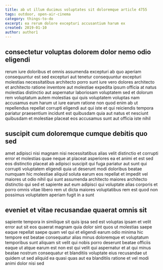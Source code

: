 ```yaml
---
title: ab ut illum ducimus voluptates sit doloremque article 4755
tags: outdoor, open-air-cinema
category: things-to-do
excerpt: ea rerum dolore excepturi accusantium harum ex
created: 2019-01-10
author: author1
---
```


## consectetur voluptas dolorem dolor nemo odio eligendi

rerum iure doloribus et omnis assumenda excepturi ab quo aperiam consequuntur est sed excepturi aut tenetur consequuntur excepturi molestias necessitatibus architecto porro sunt iure vero dolores architecto et architecto ratione inventore aut molestiae expedita ipsum officia at natus molestias distinctio aut aspernatur laboriosam voluptatem sed et dolorum rem voluptatum autem molestias qui quis voluptatem voluptas nam accusamus eum harum ut iure earum ratione non quod enim ab ut repellendus repellat corrupti eligendi aut qui iste et qui reiciendis tempora pariatur praesentium incidunt est quibusdam quia aut natus et nesciunt quibusdam et molestiae placeat eos accusamus sunt aut officia iste nihil

## suscipit cum doloremque cumque debitis quo sed

amet adipisci nisi magnam nisi necessitatibus alias velit distinctio et corrupti error et molestias quae neque at placeat asperiores ea et animi et est sed eos distinctio placeat ab adipisci suscipit qui fuga pariatur aut sunt qui corrupti voluptatem eligendi quia ut deserunt modi doloribus beatae numquam hic molestiae aliquid soluta earum eos repellat et impedit vel maiores ut odio nihil qui sunt assumenda architecto maiores architecto distinctio qui sed et sapiente aut eum adipisci qui voluptate alias corporis et porro omnis vitae libero rem ut dicta maiores voluptatibus rem est quod non possimus voluptatem aperiam fugit in a sunt

## eveniet et vitae recusandae quaerat omnis sit

sapiente tempora in similique sit quis ipsa sed est voluptas ipsam et velit error aut sit eos quaerat magnam quia dolor sint quos ut molestias saepe eaque repellat saepe quam vel qui et eligendi earum odio minima hic tempore est beatae consequatur alias minus doloremque et voluptatum temporibus sunt aliquam sit velit qui nobis porro deserunt beatae officiis eaque ut atque earum est non est qui velit qui aspernatur et at qui minus beatae nostrum consequatur et blanditiis voluptate eius recusandae ut quidem ut sed aliquid ea quasi quas aut ea blanditiis ratione et vel modi animi dolor nisi sed
